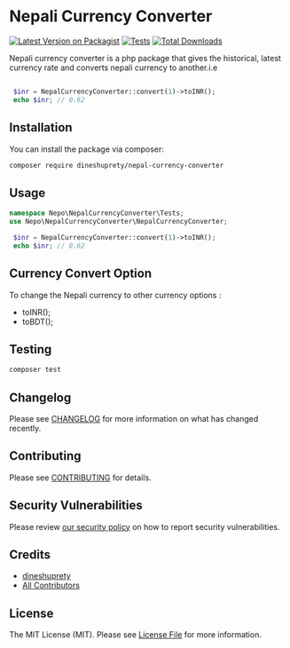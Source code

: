 
# Nepali Currency Converter

[![Latest Version on Packagist](https://img.shields.io/packagist/v/dineshuprety/nepal-currency-converter.svg?style=flat-square)](https://packagist.org/packages/dineshuprety/nepal-currency-converter)
[![Tests](https://github.com/dineshuprety/nepal-currency-converter/actions/workflows/run-tests.yml/badge.svg?branch=main)](https://github.com/dineshuprety/nepal-currency-converter/actions/workflows/run-tests.yml)
[![Total Downloads](https://img.shields.io/packagist/dt/dineshuprety/nepal-currency-converter.svg?style=flat-square)](https://packagist.org/packages/dineshuprety/nepal-currency-converter)

Nepali currency converter is a php package that gives the historical, latest currency rate and converts nepali currency to another.i.e
```php

 $inr = NepalCurrencyConverter::convert(1)->toINR();
 echo $inr; // 0.62

```

## Installation

You can install the package via composer:

```bash
composer require dineshuprety/nepal-currency-converter
```

## Usage

```php
namespace Nepo\NepalCurrencyConverter\Tests;
use Nepo\NepalCurrencyConverter\NepalCurrencyConverter;

 $inr = NepalCurrencyConverter::convert(1)->toINR();
 echo $inr; // 0.62

```
## Currency Convert Option
To change the Nepali currency to other currency options : 
* toINR();
* toBDT();

## Testing

```bash
composer test
```

## Changelog

Please see [CHANGELOG](CHANGELOG.md) for more information on what has changed recently.

## Contributing

Please see [CONTRIBUTING](https://github.com/spatie/.github/blob/main/CONTRIBUTING.md) for details.

## Security Vulnerabilities

Please review [our security policy](../../security/policy) on how to report security vulnerabilities.

## Credits

- [dineshuprety](https://github.com/dineshuprety)
- [All Contributors](../../contributors)

## License

The MIT License (MIT). Please see [License File](LICENSE.md) for more information.
